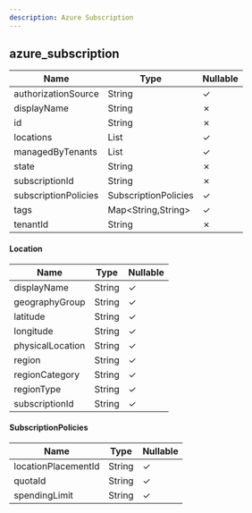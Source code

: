 ```yaml
---
description: Azure Subscription
---
```

azure_subscription
------------------

| **Name**             | **Type**             | **Nullable** |
| -------------------- | -------------------- | ------------ |
| authorizationSource  | String               | &check;      |
| displayName          | String               | &cross;      |
| id                   | String               | &cross;      |
| locations            | List<Location>       | &check;      |
| managedByTenants     | List<String>         | &check;      |
| state                | String               | &cross;      |
| subscriptionId       | String               | &cross;      |
| subscriptionPolicies | SubscriptionPolicies | &check;      |
| tags                 | Map<String,String>   | &check;      |
| tenantId             | String               | &cross;      |

#### Location
| **Name**         | **Type** | **Nullable** |
| ---------------- | -------- | ------------ |
| displayName      | String   | &check;      |
| geographyGroup   | String   | &check;      |
| latitude         | String   | &check;      |
| longitude        | String   | &check;      |
| physicalLocation | String   | &check;      |
| region           | String   | &check;      |
| regionCategory   | String   | &check;      |
| regionType       | String   | &check;      |
| subscriptionId   | String   | &check;      |

#### SubscriptionPolicies
| **Name**            | **Type** | **Nullable** |
| ------------------- | -------- | ------------ |
| locationPlacementId | String   | &check;      |
| quotaId             | String   | &check;      |
| spendingLimit       | String   | &check;      |
